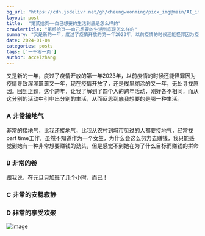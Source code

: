 ```yaml
---
bg_url: "https://cdn.jsdelivr.net/gh/cheungwoonming/picx_img@main/AI_img/AI-image-026.jpg"
layout: post
title:  "第贰拾页——自己想要的生活到底是怎么样的"
crawlertitle: "第贰拾页——自己想要的生活到底是怎么样的"
summary: "又是新的一年，度过了疫情开放的第一年2023年，以前疫情的时候还能怪罪因为疫情导致浑浑噩噩又一年，现在疫情开放了，还是糊里糊涂的又一年，无处寻找原因。回到正题，这个跨年，让我了解到了四个人的跨年活动，刚好各不相同，而从这分别的活动中引申出分别的生活，从而反思到底我想要的是哪一种生活..."
date: 2024-01-04
categories: posts
tags: ['一千零一页']
author: Accelzhang
---
```


又是新的一年，度过了疫情开放的第一年2023年，以前疫情的时候还能怪罪因为疫情导致浑浑噩噩又一年，现在疫情开放了，还是糊里糊涂的又一年，无处寻找原因。回到正题，这个跨年，让我了解到了四个人的跨年活动，刚好各不相同，而从这分别的活动中引申出分别的生活，从而反思到底我想要的是哪一种生活。

### A 非常接地气
非常的接地气，比我还接地气，比我从农村到城市见过的人都要接地气，经常找part time工作，虽然不知道作为一个女生，为什么会这么努力去赚钱，我只能感觉到她有一种非常想要赚钱的劲头，但是感觉不到她在为了什么目标而赚钱的拼命

### B 非常的卷
跟我说，在元旦只加班了几个小时，而已！

### C 非常的安稳寂静

### D 非常的享受欢聚


[![image](https://cdn.jsdelivr.net/gh/cheungwoonming/picx_img@main/AI_img/AI-image-026.jpg)](https://cdn.jsdelivr.net/gh/cheungwoonming/picx_img@main/AI_img/AI-image-026.jpg)
